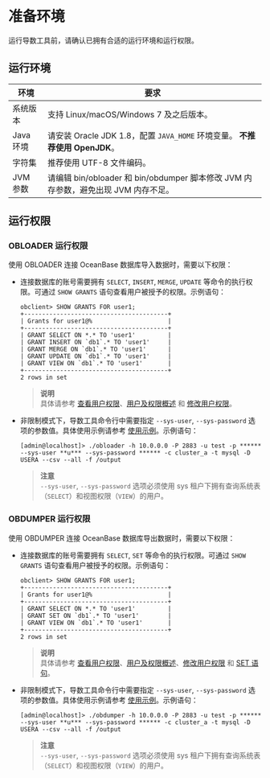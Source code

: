 # 准备环境

运行导数工具前，请确认已拥有合适的运行环境和运行权限。

## 运行环境



| **环境**  |                            **要求**                            |
|---------|--------------------------------------------------------------|
| 系统版本    | 支持 Linux/macOS/Windows 7 及之后版本。                              |
| Java 环境 | 请安装 Oracle JDK 1.8，配置 `JAVA_HOME` 环境变量。 **不推荐使用 OpenJDK**。 |
| 字符集     | 推荐使用 UTF-8 文件编码。                                             |
| JVM 参数  | 请编辑 bin/obloader 和 bin/obdumper 脚本修改 JVM 内存参数，避免出现 JVM 内存不足。                |



## 运行权限

### OBLOADER 运行权限

使用 OBLOADER 连接 OceanBase 数据库导入数据时，需要以下权限：

* 连接数据库的账号需要拥有 `SELECT`, `INSERT`, `MERGE`, `UPDATE` 等命令的执行权限。可通过 `SHOW GRANTS` 语句查看用户被授予的权限。示例语句：

  ```shell
  obclient> SHOW GRANTS FOR user1;
  +----------------------------------------+
  | Grants for user1@%                     |
  +----------------------------------------+
  | GRANT SELECT ON *.* TO 'user1'         |
  | GRANT INSERT ON `db1`.* TO 'user1'     |
  | GRANT MERGE ON `db1`.* TO 'user1'      |
  | GRANT UPDATE ON `db1`.* TO 'user1'     |
  | GRANT VIEW ON `db1`.* TO 'user1'       |
  +----------------------------------------+
  2 rows in set
  ```


  > **说明**  
  > 具体请参考 [查看用户权限](https://www.oceanbase.com/docs/enterprise-oceanbase-database-cn-10000000000368683#%E7%9B%B8%E5%85%B3%E9%98%85%E8%AF%BB)、[用户及权限概述](https://www.oceanbase.com/docs/enterprise-oceanbase-database-cn-10000000000887411) 和 [修改用户权限](https://www.oceanbase.com/docs/enterprise-oceanbase-database-cn-10000000000887419)。
  

* 非限制模式下，导数工具命令行中需要指定 `--sys-user`, `--sys-password` 选项的参数值。具体使用示例请参考 [使用示例](../5.OBLOADER/5.obloader-scenarios.md)。示例语句：

  ```shell
  [admin@localhost]> ./obloader -h 10.0.0.0 -P 2883 -u test -p ****** --sys-user **u*** --sys-password ****** -c cluster_a -t mysql -D USERA --csv --all -f /output
  ```


  > **注意**<br>
  > `--sys-user`, `--sys-password` 选项必须使用 sys 租户下拥有查询系统表（`SELECT`）和视图权限（`VIEW`）的用户。


### OBDUMPER 运行权限

使用 OBDUMPER 连接 OceanBase 数据库导出数据时，需要以下权限：

* 连接数据库的账号需要拥有 `SELECT`, `SET` 等命令的执行权限。可通过 `SHOW GRANTS` 语句查看用户被授予的权限。示例语句：

  ```shell
  obclient> SHOW GRANTS FOR user1;
  +----------------------------------------+
  | Grants for user1@%                     |
  +----------------------------------------+
  | GRANT SELECT ON *.* TO 'user1'         |
  | GRANT SET ON `db1`.* TO 'user1'        |
  | GRANT VIEW ON `db1`.* TO 'user1'       |
  +----------------------------------------+
  2 rows in set
  ```


  > **说明**  
  > 具体请参考 [查看用户权限](https://www.oceanbase.com/docs/enterprise-oceanbase-database-cn-10000000000368683#%E7%9B%B8%E5%85%B3%E9%98%85%E8%AF%BB)、[用户及权限概述](https://www.oceanbase.com/docs/enterprise-oceanbase-database-cn-10000000000887411)、[修改用户权限](https://www.oceanbase.com/docs/enterprise-oceanbase-database-cn-10000000000887419) 和 [SET 语句](https://www.oceanbase.com/docs/enterprise-oceanbase-database-cn-10000000000885025)。
  

* 非限制模式下，导数工具命令行中需要指定 `--sys-user`, `--sys-password` 选项的参数值。具体使用示例请参考 [使用示例](../6.OBDUMPER/5.obdumper-scenarios.md)。示例语句：

  ```shell
  [admin@localhost]> ./obdumper -h 10.0.0.0 -P 2883 -u test -p ****** --sys-user **u*** --sys-password ****** -c cluster_a -t mysql -D USERA --csv --all -f /output
  ```


  > **注意**<br>
  > `--sys-user`, `--sys-password` 选项必须使用 sys 租户下拥有查询系统表（`SELECT`）和视图权限（`VIEW`）的用户。